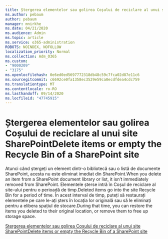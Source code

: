 ```yaml
---
title: Ștergerea elementelor sau golirea Coșului de reciclare al unui site SharePoint
ms.author: pebaum
author: pebaum
manager: mnirkhe
ms.date: 04/21/2020
ms.audience: Admin
ms.topic: article
ms.service: o365-administration
ROBOTS: NOINDEX, NOFOLLOW
localization_priority: Normal
ms.collection: Adm_O365
ms.custom:
- "9000209"
- "3175"
ms.openlocfilehash: 0e6ed0ed5697772318db48c59c7fca02d87e11c6
ms.sourcegitcommit: c6692ce0fa1358ec3529e59ca0ecdfdea4cdc759
ms.translationtype: MT
ms.contentlocale: ro-RO
ms.lasthandoff: 09/14/2020
ms.locfileid: "47745915"
---
```

# <a name="delete-items-or-empty-the-recycle-bin-of-a-sharepoint-site"></a><span data-ttu-id="b5364-102">Ștergerea elementelor sau golirea Coșului de reciclare al unui site SharePoint</span><span class="sxs-lookup"><span data-stu-id="b5364-102">Delete items or empty the Recycle Bin of a SharePoint site</span></span> 

<span data-ttu-id="b5364-103">Atunci când ștergeți un element dintr-o bibliotecă sau o listă de documente SharePoint, acesta nu este eliminat imediat din SharePoint.</span><span class="sxs-lookup"><span data-stu-id="b5364-103">When you delete an item from a SharePoint document library or list, it isn’t immediately removed from SharePoint.</span></span> <span data-ttu-id="b5364-104">Elementele șterse intră în Coșul de reciclare al site-ului pentru o perioadă de timp.</span><span class="sxs-lookup"><span data-stu-id="b5364-104">Deleted items go into the site Recycle Bin for a period of time.</span></span> <span data-ttu-id="b5364-105">În acest interval de timp, puteți să restaurați elementele pe care le-ați șters în locația lor originală sau să le eliminați pentru a elibera spațiul de stocare.</span><span class="sxs-lookup"><span data-stu-id="b5364-105">During that time, you can restore the items you deleted to their original location, or remove them to free up storage space.</span></span>

[<span data-ttu-id="b5364-106">Ștergerea elementelor sau golirea Coșului de reciclare al unui site SharePoint</span><span class="sxs-lookup"><span data-stu-id="b5364-106">Delete items or empty the Recycle Bin of a SharePoint site</span></span>](https://support.office.com/article/2e713599-d13e-40d6-96dc-66f0a366f74e)
